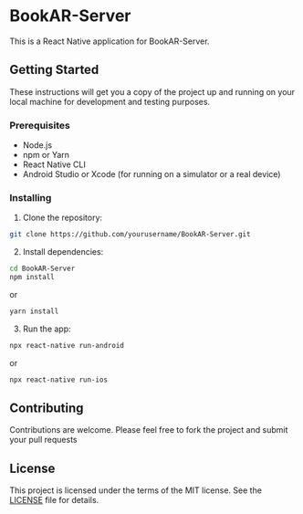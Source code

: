 # BookAR-Server

This is a React Native application for BookAR-Server.

## Getting Started

These instructions will get you a copy of the project up and running on your local machine for development and testing purposes.

### Prerequisites

- Node.js
- npm or Yarn
- React Native CLI
- Android Studio or Xcode (for running on a simulator or a real device)

### Installing

1. Clone the repository:

```sh
git clone https://github.com/yourusername/BookAR-Server.git
```

2. Install dependencies:
```sh
cd BookAR-Server
npm install
```
or
```sh
yarn install
```

3. Run the app:
```sh
npx react-native run-android
```
or
```sh
npx react-native run-ios
```


## Contributing
Contributions are welcome. Please feel free to fork the project and submit your pull requests

## License
This project is licensed under the terms of the MIT license. See the [LICENSE](LICENSE) file for details.